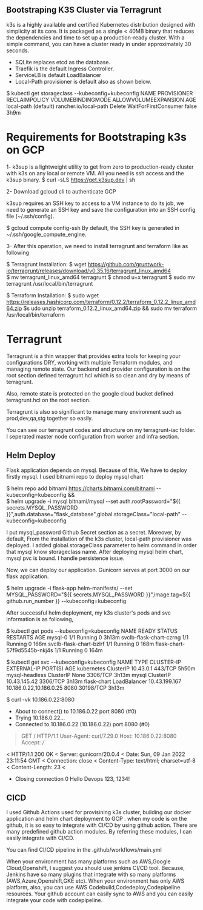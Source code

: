## Bootstraping K3S Cluster via Terragrunt

k3s is a highly available and certified Kubernetes distribution designed with simplicity at its core. It is packaged as a single < 40MB binary that reduces the dependencies and time to set up a production-ready cluster. With a simple command, you can have a cluster ready in under approximately 30 seconds. 

* SQLite replaces etcd as the database.
* Traefik is the default Ingress Controller.
* ServiceLB is default LoadBalancer
* Local-Path provisioner is default also as shown below.

$  kubectl get storageclass  --kubeconfig=kubeconfig
NAME                   PROVISIONER             RECLAIMPOLICY   VOLUMEBINDINGMODE      ALLOWVOLUMEEXPANSION   AGE
local-path (default)   rancher.io/local-path   Delete          WaitForFirstConsumer   false                  3h9m

# Requirements for Bootstraping k3s on GCP

1- k3sup is a lightweight utility to get from zero to production-ready cluster with k3s on any local or remote VM. All you need is ssh access and the k3sup binary. 
 $ curl -sLS https://get.k3sup.dev | sh
 
2- Download gcloud cli to authenticate GCP

k3sup requires an SSH key to access to a VM instance to do its job, we need to generate an SSH key and save the configuration into an SSH config file (~/.ssh/config).

$ gcloud compute config-ssh
By default, the SSH key is generated in ~/.ssh/google_compute_engine.

3- After this operation, we need to install terragrunt and terraform like as following

  $ Terragrunt Installation:
          $ wget https://github.com/gruntwork-io/terragrunt/releases/download/v0.35.16/terragrunt_linux_amd64  
          $ mv terragrunt_linux_amd64 terragrunt 
          $ chmod u+x terragrunt 
          $ sudo mv terragrunt /usr/local/bin/terragrunt 
  
  $ Terraform Installation:
          $ sudo wget https://releases.hashicorp.com/terraform/0.12.2/terraform_0.12.2_linux_amd64.zip 
          $s udo unzip terraform_0.12.2_linux_amd64.zip && sudo mv terraform /usr/local/bin/terraform
          

#  Terragrunt
  
   Terragrunt is a thin wrapper that provides extra tools for keeping your configurations DRY, working with multiple Terraform modules, and managing remote state.  Our backend and provider configuration is on the root section defined terragrunt.hcl which is so clean and dry by means of terragrunt.
   
   Also, remote state is protected  on the google cloud bucket defined terragrunt.hcl on the root section.
   
   Terragrunt is also so significant to manage many environment such as prod,dev,qa,stg together so easily.

You can see our terragrunt codes and structure on my terragrunt-iac folder. I seperated master node configuration from worker and infra section.

## Helm Deploy

  Flask application depends on mysql. Because of this, We have to deploy firstly mysql. I used bitnami repo to deploy mysql chart
  
$ helm repo add bitnami https://charts.bitnami.com/bitnami --kubeconfig=kubeconfig && \
$ helm upgrade -i mysql bitnami/mysql --set auth.rootPassword="${{ secrets.MYSQL_PASSWORD }}",auth.database="flask_database",global.storageClass="local-path" --kubeconfig=kubeconfig 

I put mysql_password Github Secret section as a secret. Moreover, by default, From the installation of the k3s cluster, local-path provisioner was deployed. I added global.storageClass parameter to helm command in order that mysql know storageclass name.  After deploying mysql helm chart, mysql pvc is bound. I handle persistence issue.

  Now, we can deploy our application. Gunicorn serves at port 3000 on our flask application. 
 
$ helm upgrade -i flask-app helm-manifests/  --set MYSQL_PASSWORD="${{ secrets.MYSQL_PASSWORD }}",image.tag=${{ github.run_number }}  --kubeconfig=kubeconfig

After successful helm deployment, my k3s cluster's pods and svc information is as following,

$ kubectl get pods  --kubeconfig=kubeconfig
NAME                           READY   STATUS    RESTARTS   AGE
mysql-0                        1/1     Running   0          3h13m
svclb-flask-chart-czrng        1/1     Running   0          168m
svclb-flask-chart-bzlrf        1/1     Running   0          168m
flask-chart-57f9d5545b-nkj4s   1/1     Running   0          164m

$ kubectl get svc  --kubeconfig=kubeconfig
NAME             TYPE           CLUSTER-IP      EXTERNAL-IP               PORT(S)          AGE
kubernetes       ClusterIP      10.43.0.1       <none>                    443/TCP          5h50m
mysql-headless   ClusterIP      None            <none>                    3306/TCP         3h13m
mysql            ClusterIP      10.43.145.42    <none>                    3306/TCP         3h13m
flask-chart      LoadBalancer   10.43.199.167   10.186.0.22,10.186.0.25   8080:30198/TCP   3h13m

$ curl -vk 10.186.0.22:8080
* About to connect() to 10.186.0.22 port 8080 (#0)
*   Trying 10.186.0.22...
* Connected to 10.186.0.22 (10.186.0.22) port 8080 (#0)
> GET / HTTP/1.1
> User-Agent: curl/7.29.0
> Host: 10.186.0.22:8080
> Accept: */*
>
< HTTP/1.1 200 OK
< Server: gunicorn/20.0.4
< Date: Sun, 09 Jan 2022 23:11:54 GMT
< Connection: close
< Content-Type: text/html; charset=utf-8
< Content-Length: 23
<
* Closing connection 0
Hello Devops 123, 1234!
   
## CICD

 I used Github Actions used for provisining k3s cluster, building our docker application and helm chart deployment to GCP . when my code is on the github, it is so easy to integrate with CI/CD by using github action. There are many predefined github action modules. By referring these modules, I can easily integrate with CI/CD. 
 
 You can find CI/CD pipeline in the .github/workflows/main.yml
   
   When your environment has many platforms such as AWS,Google Cloud,Openshift, I suggest you should use jenkins CI/CD tool. Because, Jenkins have so many plugins that integrate with so many platforms (AWS,Azure,Openshift,GKE etc). When your environment has only AWS platform, also, you can use AWS Codebuild,Codedeploy,Codepipeline resources. Your github account can easily sync to AWS and you can easily integrate your code with  codepipeline.  
